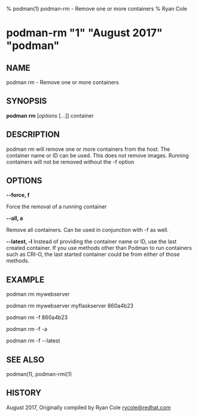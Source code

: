 % podman(1) podman-rm - Remove one or more containers
% Ryan Cole
# podman-rm "1" "August 2017" "podman"

## NAME
podman rm - Remove one or more containers

## SYNOPSIS
**podman** **rm** [*options* [...]] container

## DESCRIPTION
podman rm will remove one or more containers from the host.  The container name or ID can be used.  This does not remove images.  Running containers will not be removed without the -f option

## OPTIONS

**--force, f**

Force the removal of a running container

**--all, a**

Remove all containers.  Can be used in conjunction with -f as well.

**--latest, -l**
Instead of providing the container name or ID, use the last created container. If you use methods other than Podman
to run containers such as CRI-O, the last started container could be from either of those methods.
## EXAMPLE

podman rm mywebserver

podman rm mywebserver myflaskserver 860a4b23

podman rm -f 860a4b23

podman rm -f -a

podman rm -f --latest

## SEE ALSO
podman(1), podman-rmi(1)

## HISTORY
August 2017, Originally compiled by Ryan Cole <rycole@redhat.com>
